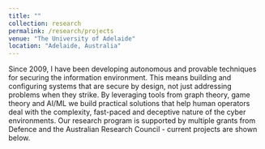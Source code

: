 ```yaml
---
title: ""
collection: research
permalink: /research/projects
venue: "The University of Adelaide"
location: "Adelaide, Australia"
---
```


Since 2009, I have been developing autonomous and provable techniques for securing the information environment. This means building and configuring systems that are secure by design, not just addressing problems when they strike. By leveraging tools from graph theory, game theory and AI/ML we build practical solutions that help human operators deal with the complexity, fast-paced and deceptive nature of the cyber environments. Our research program is supported by multiple grants from Defence and the Australian Research Council - current projects are shown below.
